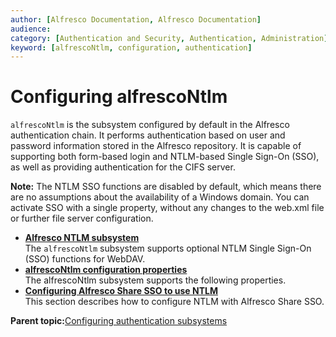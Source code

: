 ```yaml
---
author: [Alfresco Documentation, Alfresco Documentation]
audience: 
category: [Authentication and Security, Authentication, Administration]
keyword: [alfrescoNtlm, configuration, authentication]
---
```


# Configuring alfrescoNtlm

`alfrescoNtlm` is the subsystem configured by default in the Alfresco authentication chain. It performs authentication based on user and password information stored in the Alfresco repository. It is capable of supporting both form-based login and NTLM-based Single Sign-On \(SSO\), as well as providing authentication for the CIFS server.

**Note:** The NTLM SSO functions are disabled by default, which means there are no assumptions about the availability of a Windows domain. You can activate SSO with a single property, without any changes to the web.xml file or further file server configuration.

-   **[Alfresco NTLM subsystem](../concepts/auth-alfrescontlm-ntlm.md)**  
The `alfrescoNtlm` subsystem supports optional NTLM Single Sign-On \(SSO\) functions for WebDAV.
-   **[alfrescoNtlm configuration properties](../concepts/auth-alfrescontlm-props.md)**  
The alfrescoNtlm subsystem supports the following properties.
-   **[Configuring Alfresco Share SSO to use NTLM](../tasks/auth-alfrescontlm-sso.md)**  
This section describes how to configure NTLM with Alfresco Share SSO.

**Parent topic:**[Configuring authentication subsystems](../concepts/auth-config-examples.md)

